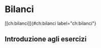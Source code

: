 Bilanci
=======

[\[ch:bilanci\]]{#ch:bilanci label="ch:bilanci"}

Introduzione agli esercizi
--------------------------
